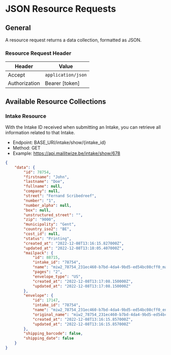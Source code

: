 # JSON Resource Requests
## General
A resource request returns a data collection, formatted as JSON.

### Resource Request Header


| Header        | Value            |
|---------------|------------------|
| Accept        | `application/json` |
| Authorization | Bearer \[token\] |

## Available Resource Collections
### Intake Resource
With the Intake ID received when submitting an Intake, you can retrieve all information related to that Intake.

* Endpoint: BASE_URI/intake/show/{intake_id}
* Method: GET
* Example: https://api.mailitwize.be/intake/show/678

``` json
{
    "data": {
        "id": 78754,
        "firstname": "John",
        "lastname": "Doe",
        "fullname": null,
        "company": null,
        "street": "Fernand Scribedreef",
        "number": "1",
        "number_alpha": null,
        "box": null,
        "unstructured_street": "",
        "zip": "9000",
        "municipality": "Gent",
        "country_iso2": "BE",
        "cost_id": null,
        "status": "Printing",
        "created_at": "2022-12-08T13:16:15.827000Z",
        "updated_at": "2022-12-08T13:18:05.407000Z",
        "mailpack": {
            "id": 88715,
            "intake_id": "78754",
            "name": "miw2_78754_231ec460-b7bd-4da4-9bd5-ed54bc08cff0_mailpack.pdf",
            "pages": "2",
            "envelope_type": "US",
            "created_at": "2022-12-08T13:17:08.150000Z",
            "updated_at": "2022-12-08T13:17:08.150000Z"
        },
        "envelope": {
            "id": 17147,
            "intake_id": "78754",
            "name": "miw2_78754_231ec460-b7bd-4da4-9bd5-ed54bc08cff0_envelope.pdf",
            "original_name": "miw2_78754_231ec460-b7bd-4da4-9bd5-ed54bc08cff0_envelope.pdf",
            "created_at": "2022-12-08T13:16:15.857000Z",
            "updated_at": "2022-12-08T13:16:15.857000Z"
        },
        "shipping_barcode": false,
        "shipping_date": false
    }
}
```